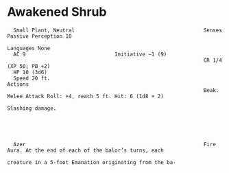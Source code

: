 # Awakened Shrub

      Small Plant, Neutral                                          Senses Passive Perception 10
                                                                    Languages None
      AC 9                             Initiative −1 (9)
                                                                    CR 1/4 (XP 50; PB +2)
      HP 10 (3d6)
      Speed 20 ft.                                                  Actions
                                                                    Beak. Melee Attack Roll: +4, reach 5 ft. Hit: 6 (1d8 + 2)
                                                                    Slashing damage.





      Azer                                                          Fire Aura. At the end of each of the balor’s turns, each
                                                                    creature in a 5-foot Emanation originating from the ba-
